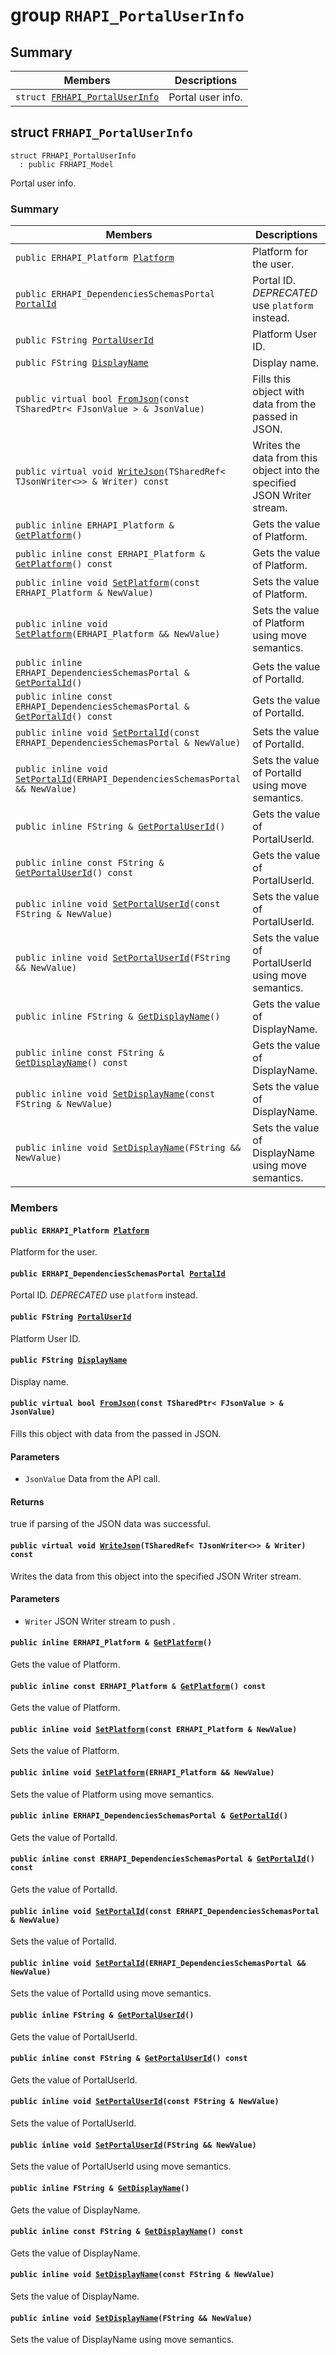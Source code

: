 # group `RHAPI_PortalUserInfo` <a id="group__RHAPI__PortalUserInfo"></a>

## Summary

 Members                        | Descriptions                                
--------------------------------|---------------------------------------------
`struct `[`FRHAPI_PortalUserInfo`](#structFRHAPI__PortalUserInfo) | Portal user info.

## struct `FRHAPI_PortalUserInfo` <a id="structFRHAPI__PortalUserInfo"></a>

```
struct FRHAPI_PortalUserInfo
  : public FRHAPI_Model
```

Portal user info.

### Summary

 Members                        | Descriptions                                
--------------------------------|---------------------------------------------
`public ERHAPI_Platform `[`Platform`](#structFRHAPI__PortalUserInfo_1aa73e914e330ab525ca2662631fe1cc06) | Platform for the user.
`public ERHAPI_DependenciesSchemasPortal `[`PortalId`](#structFRHAPI__PortalUserInfo_1af0233dbd7f509062dcf36313611ea286) | Portal ID. *DEPRECATED* use `platform` instead.
`public FString `[`PortalUserId`](#structFRHAPI__PortalUserInfo_1a6733dd0ddc41200cf750f32de0b83dab) | Platform User ID.
`public FString `[`DisplayName`](#structFRHAPI__PortalUserInfo_1a0ba620f7ad0e76fa03651b52221672d0) | Display name.
`public virtual bool `[`FromJson`](#structFRHAPI__PortalUserInfo_1a0ca5098c9ceb1d32639907161ac5dc8c)`(const TSharedPtr< FJsonValue > & JsonValue)` | Fills this object with data from the passed in JSON.
`public virtual void `[`WriteJson`](#structFRHAPI__PortalUserInfo_1aa48113211a257428d7a48cdcd56424eb)`(TSharedRef< TJsonWriter<>> & Writer) const` | Writes the data from this object into the specified JSON Writer stream.
`public inline ERHAPI_Platform & `[`GetPlatform`](#structFRHAPI__PortalUserInfo_1a3f453744df9708c61b8d4cbc145eb71a)`()` | Gets the value of Platform.
`public inline const ERHAPI_Platform & `[`GetPlatform`](#structFRHAPI__PortalUserInfo_1a40e45a21d723e554b55aa7a41b4af6d1)`() const` | Gets the value of Platform.
`public inline void `[`SetPlatform`](#structFRHAPI__PortalUserInfo_1a44074732910033daa094db3801af9844)`(const ERHAPI_Platform & NewValue)` | Sets the value of Platform.
`public inline void `[`SetPlatform`](#structFRHAPI__PortalUserInfo_1a61094c7e45f7523129045ea51fd10f66)`(ERHAPI_Platform && NewValue)` | Sets the value of Platform using move semantics.
`public inline ERHAPI_DependenciesSchemasPortal & `[`GetPortalId`](#structFRHAPI__PortalUserInfo_1a9d1356770916296ce708f009273a37eb)`()` | Gets the value of PortalId.
`public inline const ERHAPI_DependenciesSchemasPortal & `[`GetPortalId`](#structFRHAPI__PortalUserInfo_1af6f98c6f6ac2cf9e5de6510e2217681a)`() const` | Gets the value of PortalId.
`public inline void `[`SetPortalId`](#structFRHAPI__PortalUserInfo_1a4a5ff208210acd2fb87fa780480ab9c9)`(const ERHAPI_DependenciesSchemasPortal & NewValue)` | Sets the value of PortalId.
`public inline void `[`SetPortalId`](#structFRHAPI__PortalUserInfo_1a5c46064ea43abd217be0f9dd7a08083a)`(ERHAPI_DependenciesSchemasPortal && NewValue)` | Sets the value of PortalId using move semantics.
`public inline FString & `[`GetPortalUserId`](#structFRHAPI__PortalUserInfo_1a02293533e662c590c4d1434fa698c8e8)`()` | Gets the value of PortalUserId.
`public inline const FString & `[`GetPortalUserId`](#structFRHAPI__PortalUserInfo_1add30541439590b909bdcff70ceaed762)`() const` | Gets the value of PortalUserId.
`public inline void `[`SetPortalUserId`](#structFRHAPI__PortalUserInfo_1a78a2bd60a18f0ad956e631568194185b)`(const FString & NewValue)` | Sets the value of PortalUserId.
`public inline void `[`SetPortalUserId`](#structFRHAPI__PortalUserInfo_1a57bc630ea606f0e717fa79b2d73e0cb5)`(FString && NewValue)` | Sets the value of PortalUserId using move semantics.
`public inline FString & `[`GetDisplayName`](#structFRHAPI__PortalUserInfo_1a2db99b60ec4b0ee6d486bfcc92499af1)`()` | Gets the value of DisplayName.
`public inline const FString & `[`GetDisplayName`](#structFRHAPI__PortalUserInfo_1a3748a4f9b1fe44030fc16bce07e5f092)`() const` | Gets the value of DisplayName.
`public inline void `[`SetDisplayName`](#structFRHAPI__PortalUserInfo_1a576242ed5ef69ebd695b8d16224de5e3)`(const FString & NewValue)` | Sets the value of DisplayName.
`public inline void `[`SetDisplayName`](#structFRHAPI__PortalUserInfo_1a081355b13257ab48967dfe0c9ab8f3c2)`(FString && NewValue)` | Sets the value of DisplayName using move semantics.

### Members

#### `public ERHAPI_Platform `[`Platform`](#structFRHAPI__PortalUserInfo_1aa73e914e330ab525ca2662631fe1cc06) <a id="structFRHAPI__PortalUserInfo_1aa73e914e330ab525ca2662631fe1cc06"></a>

Platform for the user.

#### `public ERHAPI_DependenciesSchemasPortal `[`PortalId`](#structFRHAPI__PortalUserInfo_1af0233dbd7f509062dcf36313611ea286) <a id="structFRHAPI__PortalUserInfo_1af0233dbd7f509062dcf36313611ea286"></a>

Portal ID. *DEPRECATED* use `platform` instead.

#### `public FString `[`PortalUserId`](#structFRHAPI__PortalUserInfo_1a6733dd0ddc41200cf750f32de0b83dab) <a id="structFRHAPI__PortalUserInfo_1a6733dd0ddc41200cf750f32de0b83dab"></a>

Platform User ID.

#### `public FString `[`DisplayName`](#structFRHAPI__PortalUserInfo_1a0ba620f7ad0e76fa03651b52221672d0) <a id="structFRHAPI__PortalUserInfo_1a0ba620f7ad0e76fa03651b52221672d0"></a>

Display name.

#### `public virtual bool `[`FromJson`](#structFRHAPI__PortalUserInfo_1a0ca5098c9ceb1d32639907161ac5dc8c)`(const TSharedPtr< FJsonValue > & JsonValue)` <a id="structFRHAPI__PortalUserInfo_1a0ca5098c9ceb1d32639907161ac5dc8c"></a>

Fills this object with data from the passed in JSON.

#### Parameters
* `JsonValue` Data from the API call.

#### Returns
true if parsing of the JSON data was successful.

#### `public virtual void `[`WriteJson`](#structFRHAPI__PortalUserInfo_1aa48113211a257428d7a48cdcd56424eb)`(TSharedRef< TJsonWriter<>> & Writer) const` <a id="structFRHAPI__PortalUserInfo_1aa48113211a257428d7a48cdcd56424eb"></a>

Writes the data from this object into the specified JSON Writer stream.

#### Parameters
* `Writer` JSON Writer stream to push .

#### `public inline ERHAPI_Platform & `[`GetPlatform`](#structFRHAPI__PortalUserInfo_1a3f453744df9708c61b8d4cbc145eb71a)`()` <a id="structFRHAPI__PortalUserInfo_1a3f453744df9708c61b8d4cbc145eb71a"></a>

Gets the value of Platform.

#### `public inline const ERHAPI_Platform & `[`GetPlatform`](#structFRHAPI__PortalUserInfo_1a40e45a21d723e554b55aa7a41b4af6d1)`() const` <a id="structFRHAPI__PortalUserInfo_1a40e45a21d723e554b55aa7a41b4af6d1"></a>

Gets the value of Platform.

#### `public inline void `[`SetPlatform`](#structFRHAPI__PortalUserInfo_1a44074732910033daa094db3801af9844)`(const ERHAPI_Platform & NewValue)` <a id="structFRHAPI__PortalUserInfo_1a44074732910033daa094db3801af9844"></a>

Sets the value of Platform.

#### `public inline void `[`SetPlatform`](#structFRHAPI__PortalUserInfo_1a61094c7e45f7523129045ea51fd10f66)`(ERHAPI_Platform && NewValue)` <a id="structFRHAPI__PortalUserInfo_1a61094c7e45f7523129045ea51fd10f66"></a>

Sets the value of Platform using move semantics.

#### `public inline ERHAPI_DependenciesSchemasPortal & `[`GetPortalId`](#structFRHAPI__PortalUserInfo_1a9d1356770916296ce708f009273a37eb)`()` <a id="structFRHAPI__PortalUserInfo_1a9d1356770916296ce708f009273a37eb"></a>

Gets the value of PortalId.

#### `public inline const ERHAPI_DependenciesSchemasPortal & `[`GetPortalId`](#structFRHAPI__PortalUserInfo_1af6f98c6f6ac2cf9e5de6510e2217681a)`() const` <a id="structFRHAPI__PortalUserInfo_1af6f98c6f6ac2cf9e5de6510e2217681a"></a>

Gets the value of PortalId.

#### `public inline void `[`SetPortalId`](#structFRHAPI__PortalUserInfo_1a4a5ff208210acd2fb87fa780480ab9c9)`(const ERHAPI_DependenciesSchemasPortal & NewValue)` <a id="structFRHAPI__PortalUserInfo_1a4a5ff208210acd2fb87fa780480ab9c9"></a>

Sets the value of PortalId.

#### `public inline void `[`SetPortalId`](#structFRHAPI__PortalUserInfo_1a5c46064ea43abd217be0f9dd7a08083a)`(ERHAPI_DependenciesSchemasPortal && NewValue)` <a id="structFRHAPI__PortalUserInfo_1a5c46064ea43abd217be0f9dd7a08083a"></a>

Sets the value of PortalId using move semantics.

#### `public inline FString & `[`GetPortalUserId`](#structFRHAPI__PortalUserInfo_1a02293533e662c590c4d1434fa698c8e8)`()` <a id="structFRHAPI__PortalUserInfo_1a02293533e662c590c4d1434fa698c8e8"></a>

Gets the value of PortalUserId.

#### `public inline const FString & `[`GetPortalUserId`](#structFRHAPI__PortalUserInfo_1add30541439590b909bdcff70ceaed762)`() const` <a id="structFRHAPI__PortalUserInfo_1add30541439590b909bdcff70ceaed762"></a>

Gets the value of PortalUserId.

#### `public inline void `[`SetPortalUserId`](#structFRHAPI__PortalUserInfo_1a78a2bd60a18f0ad956e631568194185b)`(const FString & NewValue)` <a id="structFRHAPI__PortalUserInfo_1a78a2bd60a18f0ad956e631568194185b"></a>

Sets the value of PortalUserId.

#### `public inline void `[`SetPortalUserId`](#structFRHAPI__PortalUserInfo_1a57bc630ea606f0e717fa79b2d73e0cb5)`(FString && NewValue)` <a id="structFRHAPI__PortalUserInfo_1a57bc630ea606f0e717fa79b2d73e0cb5"></a>

Sets the value of PortalUserId using move semantics.

#### `public inline FString & `[`GetDisplayName`](#structFRHAPI__PortalUserInfo_1a2db99b60ec4b0ee6d486bfcc92499af1)`()` <a id="structFRHAPI__PortalUserInfo_1a2db99b60ec4b0ee6d486bfcc92499af1"></a>

Gets the value of DisplayName.

#### `public inline const FString & `[`GetDisplayName`](#structFRHAPI__PortalUserInfo_1a3748a4f9b1fe44030fc16bce07e5f092)`() const` <a id="structFRHAPI__PortalUserInfo_1a3748a4f9b1fe44030fc16bce07e5f092"></a>

Gets the value of DisplayName.

#### `public inline void `[`SetDisplayName`](#structFRHAPI__PortalUserInfo_1a576242ed5ef69ebd695b8d16224de5e3)`(const FString & NewValue)` <a id="structFRHAPI__PortalUserInfo_1a576242ed5ef69ebd695b8d16224de5e3"></a>

Sets the value of DisplayName.

#### `public inline void `[`SetDisplayName`](#structFRHAPI__PortalUserInfo_1a081355b13257ab48967dfe0c9ab8f3c2)`(FString && NewValue)` <a id="structFRHAPI__PortalUserInfo_1a081355b13257ab48967dfe0c9ab8f3c2"></a>

Sets the value of DisplayName using move semantics.

